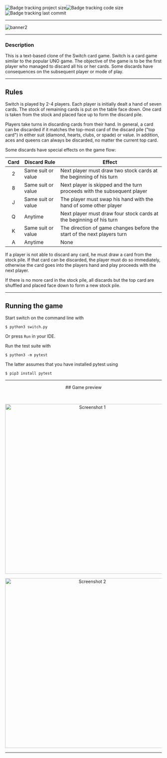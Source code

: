 ![Badge tracking project size](https://img.shields.io/github/repo-size/Preffet/Python-switch-card-game?color=%2380006d)![Badge tracking code size](https://img.shields.io/github/languages/code-size/Preffet/Python-Switch-card-game?color=%235a0080)![Badge tracking last commit](https://img.shields.io/github/last-commit/Preffet/Python-switch-card-game?color=%23260080)

-----------------------------------------------------------------------------

![banner2](https://user-images.githubusercontent.com/84241003/161401729-d59858d4-167a-4a79-bdcd-9e50c6c5f49b.png)

-----------------------------------------------------------------------------
### Description
This is a text-based clone of the Switch card game.
Switch is a card game similar to the popular UNO game. The objective
of the game is to be the first player who managed to discard all his
or her cards. Some discards have consequences on the subsequent player
or mode of play.

-----------------------------------------------------------------------------
## Rules

Switch is played by 2-4 players. Each player is initially dealt a hand
of seven cards. The stock of remaining cards is put on the table face
down. One card is taken from the stock and placed face up to form the
discard pile.

Players take turns in discarding cards from their hand. In general,
a card can be discarded if it matches the top-most card of the discard
pile ("top card") in either suit (diamond, hearts, clubs, or spade) or
value. In addition, aces and queens can always be discarded, no matter
the current top card.

Some discards have special effects on the game flow:

| Card  | Discard Rule       | Effect                                                                  |
| :---: | ------------------ | ----------------------------------------------------------------------- |
| 2     | Same suit or value | Next player must draw two stock cards at the beginning of his turn      |
| 8     | Same suit or value | Next player is skipped and the turn proceeds with the subsequent player |
| J     | Same suit or value | The player must swap his hand with the hand of some other player        |
| Q     | Anytime            | Next player must draw four stock cards at the beginning of his turn     |
| K     | Same suit or value | The direction of game changes before the start of the next players turn |
| A     | Anytime            | None                                                                    |

If a player is not able to discard any card, he must draw a card from
the stock pile. If that card can be discarded, the player must do so
immediately, otherwise the card goes into the players hand and play
proceeds with the next player.

If there is no more card in the stock pile, all discards but the top
card are shuffled and placed face down to form a new stock pile.


-----------------------------------------------------------------------------
## Running the game

Start switch on the command line with

	$ python3 switch.py

Or press `Run` in your IDE.

Run the test suite with

	$ python3 -m pytest

The latter assumes that you have installed pytest using

    $ pip3 install pytest
    
-----------------------------------------------------------------------------

<p align="center" markdown="2">
## Game preview
</p>
<br>

<p align="center">
  <img width="545" alt="Screenshot 1" src="https://user-images.githubusercontent.com/84241003/161402921-cb1e5e18-98c7-4368-87a4-7b0d25055b06.png">
</p>

<p align="center">
<img width="545" alt="Screenshot 2" src="https://user-images.githubusercontent.com/84241003/161402955-0ec35ee7-f439-405d-bf1e-3d892e154835.png">
</p>

-----------------------------------------------------------------------------
